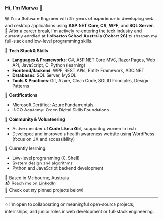 ### Hi, I’m Marwa 👋

💻 I'm a Software Engineer with 3+ years of experience in developing web and desktop applications using **ASP.NET Core**, **C#**, **WPF**, and **SQL Server**.  
🔁 After a career break, I'm actively re-entering the tech industry and currently enrolled at **Holberton School Australia (Cohort 26)** to sharpen my full-stack and low-level programming skills.  

🧰 **Tech Stack & Skills**  
- **Languages & Frameworks**: C#, ASP.NET Core MVC, Razor Pages, Web API, JavaScript, C, Python (learning)  
- **Frontend/Backend**: WPF, REST APIs, Entity Framework, ADO.NET  
- **Databases**: SQL Server, MySQL  
- **Tools & Practices**: Git, Azure, Clean Code, SOLID Principles, Design Patterns  

📜 **Certifications**  
- Microsoft Certified: Azure Fundamentals  
- INCO Academy: Green Digital Skills Foundations  

🤝 **Community & Volunteering**  
- Active member of **Code Like a Girl**, supporting women in tech  
- Developed and improved a health awareness website using WordPress (focus on UX and accessibility)  

🌱 Currently learning:  
- Low-level programming (C, Shell)  
- System design and algorithms  
- Python and JavaScript backend development  

📍 Based in Melbourne, Australia  
📬 Reach me on [LinkedIn](https://linkedin.com/in/marwa-almahmoud)  
🔗 Check out my pinned projects below!

---
⭐ I'm open to collaborating on meaningful open-source projects, internships, and junior roles in web development or full-stack engineering.
